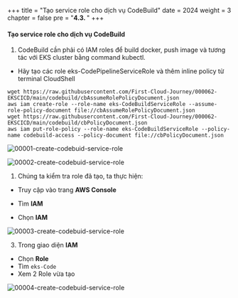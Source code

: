 +++
title = "Tạo service role cho dịch vụ CodeBuild"
date = 2024
weight = 3
chapter = false
pre = "<b>4.3. </b>"
+++

#### Tạo service role cho dịch vụ CodeBuild
1. CodeBuild cần phải có IAM roles để build docker, push image và tương tác với EKS cluster bằng command kubectl.
- Hãy tạo các role eks-CodePipelineServiceRole và thêm inline policy từ terminal CloudShell

```
wget https://raw.githubusercontent.com/First-Cloud-Journey/000062-EKSCICD/main/codebuild/cbAssumeRolePolicyDocument.json
aws iam create-role --role-name eks-CodeBuildServiceRole --assume-role-policy-document file://cbAssumeRolePolicyDocument.json
wget https://raw.githubusercontent.com/First-Cloud-Journey/000062-EKSCICD/main/codebuild/cbPolicyDocument.json
aws iam put-role-policy --role-name eks-CodeBuildServiceRole --policy-name codebuild-access --policy-document file://cbPolicyDocument.json
```

![00001-create-codebuid-service-role](../images/4-Generate-Code-Pipeline/3-create-codebuid-service-role/00001-create-codebuid-service-role.png?width=90pc)

![00002-create-codebuid-service-role](../images/4-Generate-Code-Pipeline/3-create-codebuid-service-role/00002-create-codebuid-service-role.png?width=90pc)


1. Chúng ta kiểm tra role đã tạo, ta thực hiện:
- Truy cập vào trang **AWS Console**

- Tìm **IAM**

- Chọn  **IAM**

![00003-create-codebuid-service-role](../images/4-Generate-Code-Pipeline/3-create-codebuid-service-role/00003-create-codebuid-service-role.png?width=90pc)

3. Trong giao diện **IAM**
- Chọn  **Role**
- Tìm   `eks-Code`
- Xem 2 Role vừa tạo

![00004-create-codebuid-service-role](../images/4-Generate-Code-Pipeline/3-create-codebuid-service-role/00004-create-codebuid-service-role.png?width=90pc)


